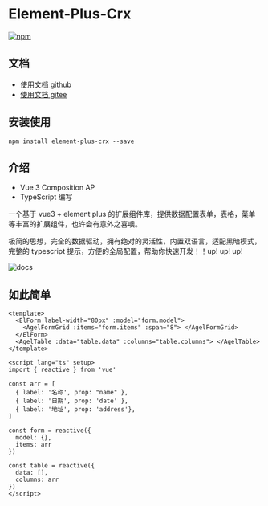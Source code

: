 # Element-Plus-Crx

[![npm](https://img.shields.io/npm/v/element-plus-crx.svg)](https://www.npmjs.com/package/element-plus-crx)

## 文档

- [使用文档 github](https://agrass-github.github.io/element-plus-crx/)
- [使用文档 gitee](https://agrass.gitee.io/element-plus-crx/)

## 安装使用

`npm install element-plus-crx --save`

## 介绍

- Vue 3 Composition AP
- TypeScript 编写

一个基于 vue3 + element plus 的扩展组件库，提供数据配置表单，表格，菜单等丰富的扩展组件，也许会有意外之喜噢。

极简的思想，完全的数据驱动，拥有绝对的灵活性，内置双语言，适配黑暗模式，完整的 typescript 提示，方便的全局配置，帮助你快速开发！！up! up! up!


![docs](https://s1.ax1x.com/2023/03/10/ppuN6Ej.jpg)

## 如此简单

```vue
<template>
  <ElForm label-width="80px" :model="form.model">
    <AgelFormGrid :items="form.items" :span="8"> </AgelFormGrid>
  </ElForm>
  <AgelTable :data="table.data" :columns="table.columns"> </AgelTable>
</template>

<script lang="ts" setup>
import { reactive } from 'vue'

const arr = [
  { label: '名称', prop: "name" },
  { label: '日期', prop: 'date' },
  { label: '地址', prop: 'address'},
]

const form = reactive({
  model: {},
  items: arr
})

const table = reactive({
  data: [],
  columns: arr
})
</script>
```


